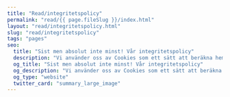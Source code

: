 ```yaml
---
title: "Read/integritetspolicy"
permalink: "read/{{ page.fileSlug }}/index.html"
layout: "read/integritetspolicy.html"
slug: "read/integritetspolicy"
tags: "pages"
seo:
  title: "Sist men absolut inte minst! Vår integritetspolicy"
  description: "Vi använder oss av Cookies som ett sätt att beräkna hemsidans besökare och trafik. Med den informationen kan vi förbättra sidan så den fungerar bättre för våra besökare."
  og_title: "Sist men absolut inte minst! Vår integritetspolicy"
  og_description: "Vi använder oss av Cookies som ett sätt att beräkna hemsidans besökare och trafik. Med den informationen kan vi förbättra sidan så den fungerar bättre för våra besökare."
  og_type: "website"
  twitter_card: "summary_large_image"
---
```



